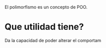 El polimorfismo es un concepto de POO.

# Que utilidad tiene?
Da la capacidad de poder alterar el comportam